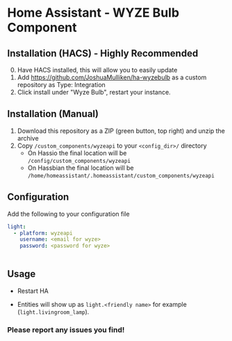 # Home Assistant - WYZE Bulb Component

## Installation (HACS) - Highly Recommended

0. Have HACS installed, this will allow you to easily update
1. Add https://github.com/JoshuaMulliken/ha-wyzebulb as a custom repository as Type: Integration
2. Click install under "Wyze Bulb", restart your instance.

## Installation (Manual)
1. Download this repository as a ZIP (green button, top right) and unzip the archive
2. Copy `/custom_components/wyzeapi` to your `<config_dir>/` directory
   * On Hassio the final location will be `/config/custom_components/wyzeapi`
   * On Hassbian the final location will be `/home/homeassistant/.homeassistant/custom_components/wyzeapi`

## Configuration
Add the following to your configuration file

```yaml
light:
  - platform: wyzeapi
    username: <email for wyze>
    password: <password for wyze>
    
```

## Usage
* Restart HA

* Entities will show up as `light.<friendly name>` for example (`light.livingroom_lamp`).

### Please report any issues you find!
